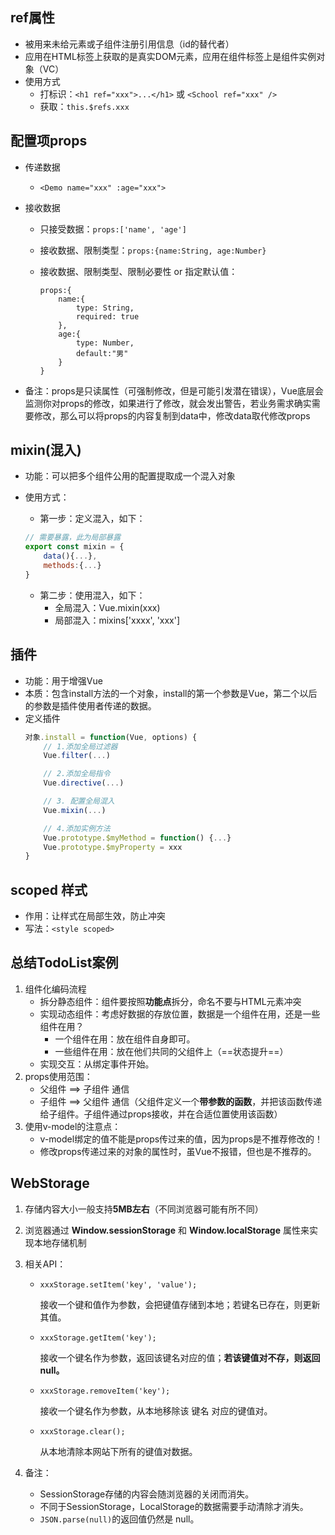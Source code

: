 ## ref属性

- 被用来未给元素或子组件注册引用信息（id的替代者）
- 应用在HTML标签上获取的是真实DOM元素，应用在组件标签上是组件实例对象（VC）
- 使用方式
  - 打标识：`<h1 ref="xxx">...</h1>` 或 `<School ref="xxx" />`
  - 获取：`this.$refs.xxx`

## 配置项props

- 传递数据

  - `<Demo name="xxx" :age="xxx">`
- 接收数据

  - 只接受数据：`props:['name', 'age']`
  - 接收数据、限制类型：`props:{name:String, age:Number}`
  - 接收数据、限制类型、限制必要性 or 指定默认值：

    ```vue
    props:{
    	name:{
    		type: String, 
    		required: true
    	},
    	age:{
    		type: Number, 
    		default:"男"
    	}
    }
    ```
- 备注：props是只读属性（可强制修改，但是可能引发潜在错误），Vue底层会监测你对props的修改，如果进行了修改，就会发出警告，若业务需求确实需要修改，那么可以将props的内容复制到data中，修改data取代修改props

## mixin(混入)

- 功能：可以把多个组件公用的配置提取成一个混入对象
- 使用方式：

  - 第一步：定义混入，如下：

  ```js
  // 需要暴露，此为局部暴露
  export const mixin = {
      data(){...},
      methods:{...}
  }
  ```

  - 第二步：使用混入，如下：
    - 全局混入：Vue.mixin(xxx)
    - 局部混入：mixins['xxxx', 'xxx']

## 插件

- 功能：用于增强Vue
- 本质：包含install方法的一个对象，install的第一个参数是Vue，第二个以后的参数是插件使用者传递的数据。
- 定义插件
  ```js
  对象.install = function(Vue, options) {
      // 1.添加全局过滤器
      Vue.filter(...)

      // 2.添加全局指令
      Vue.directive(...)

      // 3. 配置全局混入
      Vue.mixin(...)

      // 4.添加实例方法
      Vue.prototype.$myMethod = function() {...}
      Vue.prototype.$myProperty = xxx
  }
  ```

## scoped 样式

- 作用：让样式在局部生效，防止冲突
- 写法：`<style scoped>`

## 总结TodoList案例

1. 组件化编码流程
   - 拆分静态组件：组件要按照**功能点**拆分，命名不要与HTML元素冲突
   - 实现动态组件：考虑好数据的存放位置，数据是一个组件在用，还是一些组件在用？
     - 一个组件在用：放在组件自身即可。
     - 一些组件在用：放在他们共同的父组件上（==状态提升==）
   - 实现交互：从绑定事件开始。
2. props使用范围：
   - 父组件 ==> 子组件 通信
   - 子组件 ==> 父组件 通信（父组件定义一个**带参数的函数**，并把该函数传递给子组件。子组件通过props接收，并在合适位置使用该函数）
3. 使用v-model的注意点：
   - v-model绑定的值不能是props传过来的值，因为props是不推荐修改的！
   - 修改props传递过来的对象的属性时，虽Vue不报错，但也是不推荐的。

## WebStorage

1. 存储内容大小一般支持**5MB左右**（不同浏览器可能有所不同）

2. 浏览器通过 **Window.sessionStorage** 和 **Window.localStorage** 属性来实现本地存储机制

3. 相关API：

   - `xxxStorage.setItem('key', 'value');`

     接收一个键和值作为参数，会把键值存储到本地；若键名已存在，则更新其值。

   - `xxxStorage.getItem('key');`

     接收一个键名作为参数，返回该键名对应的值；**若该键值对不存，则返回null。**

   - `xxxStorage.removeItem('key');`

     接收一个键名作为参数，从本地移除该 键名 对应的键值对。

   - `xxxStorage.clear();`

     从本地清除本网站下所有的键值对数据。

4. 备注：

   - SessionStorage存储的内容会随浏览器的关闭而消失。
   - 不同于SessionStorage，LocalStorage的数据需要手动清除才消失。
   - `JSON.parse(null)`的返回值仍然是 null。